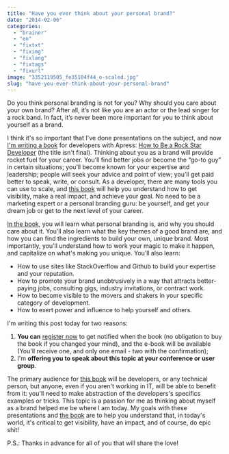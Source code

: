 ```yaml
---
title: "Have you ever think about your personal brand?"
date: "2014-02-06"
categories: 
  - "brainer"
  - "en"
  - "fixtxt"
  - "fiximg"
  - "fixlang"
  - "fixtags"
  - "fixurl"
image: "3352119505_fe35104f44_o-scaled.jpg"
slug: "have-you-ever-think-about-your-personal-brand"
---
```


Do you think personal branding is not for you? Why should you care about your own brand? After all, it’s not like you are an actor or the lead singer for a rock band. In fact, it’s never been more important for you to think about yourself as a brand.

I think it's so important that I've done presentations on the subject, and now [I'm writing a book](https://book.fred.dev/ "Register now to get notified when the book will be available") for developers with Apress: [How to Be a Rock Star Developer](https://book.fred.dev/ "Register now to get notified when the book will be available") (the title isn't final). Thinking about you as a brand will provide rocket fuel for your career. You’ll find better jobs or become the “go-to guy” in certain situations; you’ll become known for your expertise and leadership; people will seek your advice and point of view; you’ll get paid better to speak, write, or consult. As a developer, there are many tools you can use to scale, and [this book](https://book.fred.dev/ "Register now to get notified when the book will be available") will help you understand how to get visibility, make a real impact, and achieve your goal. No need to be a marketing expert or a personal branding guru: be yourself, and get your dream job or get to the next level of your career.

[In the book](https://book.fred.dev/ "Register now to get notified when the book will be available"), you will learn what personal branding is, and why you should care about it. You’ll also learn what the key themes of a good brand are, and how you can find the ingredients to build your own, unique brand. Most importantly, you'll understand how to work your magic to make it happen, and capitalize on what's making you unique. You’ll also learn:

- How to use sites like StackOverflow and Github to build your expertise and your reputation.
- How to promote your brand unobtrusively in a way that attracts better-paying jobs, consulting gigs, industry invitations, or contract work.
- How to become visible to the movers and shakers in your specific category of development.
- How to exert power and influence to help yourself and others.

I'm writing this post today for two reasons:

1. **You can** [register now](https://book.fred.dev/ "Register now to get notified when the book will be available") to get notified when the book (no obligation to buy the book if you changed your mind), and the e-book will be available (You'll receive one, and only one email - two with the confirmation);
2. I'm **offering you to speak about this topic at your conference or user group**.

The primary audience for [this book](https://book.fred.dev/ "Register now to get notified when the book will be available") will be developers, or any technical person, but anyone, even if you aren't working in IT, will be able to benefit from it: you'll need to make abstraction of the developers's specifics examples or tricks. This topic is a passion for me as thinking about myself as a brand helped me be where I am today. My goals with these presentations and [the book](https://book.fred.dev/ "Register now to get notified when the book will be available") are to help you understand that, in today's world, it's critical to get visibility, have an impact, and of course, do epic shit!

P.S.: Thanks in advance for all of you that will share the love!

